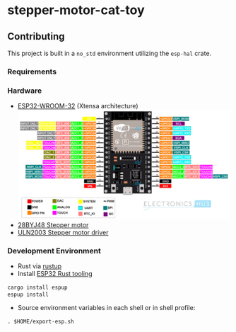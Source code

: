 # stepper-motor-cat-toy

## Contributing

This project is built in a `no_std` environment utilizing the `esp-hal` crate.

### Requirements

### Hardware

- [ESP32-WROOM-32](https://www.espressif.com/sites/default/files/documentation/esp32-wroom-32_datasheet_en.pdf) (Xtensa architecture)
  ![ESP32-WROOM-32 Pinout](/datasheets/ESP32_WROOM_Development_board_pinout.png)
- [28BYJ48 Stepper motor](/datasheets/28BYJ-48.pdf)
- [ULN2003 Stepper motor driver](/datasheets/ULN2003_PCB_stepper_motor_driver.pdf)

### Development Environment

- Rust via [rustup](https://rustup.rs/)
- Install [ESP32 Rust tooling](https://docs.esp-rs.org/book/installation/index.html)

```shell
cargo install espup
espup install
```

- Source environment variables in each shell or in shell profile:

```shell
. $HOME/export-esp.sh
```
